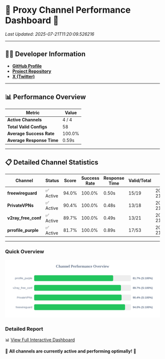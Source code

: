 # 🌟 Proxy Channel Performance Dashboard 🌟

_Last Updated: 2025-07-21T11:20:09.526216_

---

## 👩‍💻 Developer Information

- **[GitHub Profile](https://github.com/4n0nymou3)**  
- **[Project Repository](https://github.com/4n0nymou3/multi-proxy-config-fetcher)**  
- **[X (Twitter)](https://x.com/4n0nymou3)**  

---

## 📊 Performance Overview

| Metric                | Value       |
|-----------------------|-------------|
| **Active Channels**   | 4 / 4       |
| **Total Valid Configs** | 58          |
| **Average Success Rate** | 100.0%      |
| **Average Response Time** | 0.59s       |

---

## 📋 Detailed Channel Statistics

| Channel          | Status     | Score  | Success Rate | Response Time | Valid/Total | Last Success               |
|------------------|------------|--------|--------------|---------------|-------------|----------------------------|
| **freewireguard**  | ✅ Active  | 94.0%  | 100.0% | 0.50s         | 15/19       | 2025-07-21T11:20:09.524418 |
| **PrivateVPNs**  | ✅ Active  | 90.4%  | 100.0% | 0.48s         | 13/18       | 2025-07-21T11:20:08.998348 |
| **v2ray_free_conf**  | ✅ Active  | 89.7%  | 100.0% | 0.49s         | 13/21       | 2025-07-21T11:20:08.484060 |
| **prrofile_purple**  | ✅ Active  | 81.7%  | 100.0% | 0.89s         | 17/53       | 2025-07-21T11:20:07.956976 |

---

### Quick Overview
<div align="center">
  <a href="https://raw.githubusercontent.com/nullluser/NullRepo/refs/heads/main/assets/channel_stats_chart.svg">
    <img src="https://raw.githubusercontent.com/nullluser/NullRepo/refs/heads/main/assets/channel_stats_chart.svg" alt="Source Performance Statistics" width="800">
  </a>
</div>

### Detailed Report
📊 [View Full Interactive Dashboard](https://htmlpreview.github.io/?https://github.com/nullluser/NullRepo/blob/main/assets/performance_report.html)

🎉 **All channels are currently active and performing optimally!** 🎉
